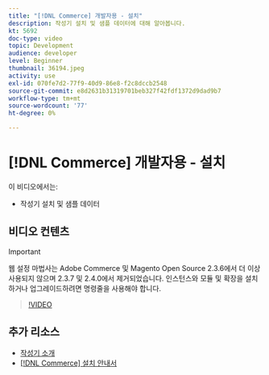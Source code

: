 ```yaml
---
title: "[!DNL Commerce] 개발자용 - 설치"
description: 작성기 설치 및 샘플 데이터에 대해 알아봅니다.
kt: 5692
doc-type: video
topic: Development
audience: developer
level: Beginner
thumbnail: 36194.jpeg
activity: use
exl-id: 070fe7d2-77f9-40d9-86e8-f2c8dccb2548
source-git-commit: e8d2631b31319701beb327f42fdf1372d9dad9b7
workflow-type: tm+mt
source-wordcount: '77'
ht-degree: 0%

---
```


# [!DNL Commerce] 개발자용 - 설치

이 비디오에서는:

- 작성기 설치 및 샘플 데이터

## 비디오 컨텐츠

>[!IMPORTANT]
>
>웹 설정 마법사는 Adobe Commerce 및 Magento Open Source 2.3.6에서 더 이상 사용되지 않으며 2.3.7 및 2.4.0에서 제거되었습니다. 인스턴스와 모듈 및 확장을 설치하거나 업그레이드하려면 명령줄을 사용해야 합니다.

>[!VIDEO](https://video.tv.adobe.com/v/36194?quality=12&learn=on)

## 추가 리소스

- [작성기 소개](https://developer.adobe.com/commerce/php/development/composer/)
- [[!DNL Commerce] 설치 안내서](https://experienceleague.adobe.com/docs/commerce-operations/installation-guide/overview.html)
